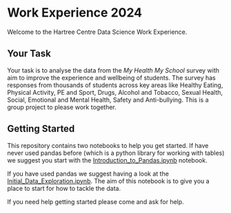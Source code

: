 # Work Experience 2024

Welcome to the Hartree Centre Data Science Work Experience.

## Your Task

Your task is to analyse the data from the _My Health My School_ survey with aim to improve the experience and wellbeing of students. The survey has responses from thousands of students across key areas like Healthy Eating, Physical Activity, PE and Sport, Drugs, Alcohol and Tobacco, Sexual Health, Social, Emotional and Mental Health, Safety and Anti-bullying. This is a group project to please work together.

## Getting Started

This repository contains two notebooks to help you get started. If have never used pandas before (which is a python library for working with tables) we suggest you start with the [Introduction_to_Pandas.ipynb](Introduction_to_Pandas.ipynb) notebook.

If you have used pandas we suggest having a look at the [Initial_Data_Exploration.ipynb](Initial_Data_Exploration.ipynb). The aim of this notebook is to give you a place to start for how to tackle the data.

If you need help getting started please come and ask for help.
